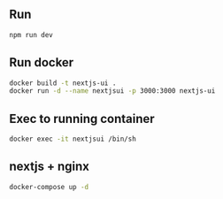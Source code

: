 ## Run

```bash
npm run dev
```

## Run docker

```bash
docker build -t nextjs-ui .
docker run -d --name nextjsui -p 3000:3000 nextjs-ui
```

## Exec to running container

```bash
docker exec -it nextjsui /bin/sh
```

## nextjs + nginx

```bash
docker-compose up -d
```
